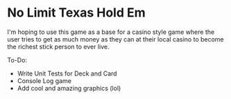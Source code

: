 # No Limit Texas Hold Em

I'm hoping to use this game as a base for a casino style game where the user tries to get as much money as they can at their local casino to become the richest stick person to ever live.

To-Do:
- Write Unit Tests for Deck and Card 
- Console Log game
- Add cool and amazing graphics (lol)
